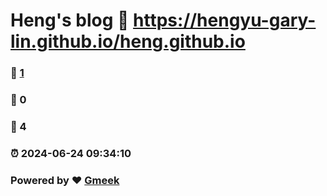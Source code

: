 # Heng's blog :link: https://hengyu-gary-lin.github.io/heng.github.io 
### :page_facing_up: [1](https://hengyu-gary-lin.github.io/heng.github.io/tag.html) 
### :speech_balloon: 0 
### :hibiscus: 4 
### :alarm_clock: 2024-06-24 09:34:10 
### Powered by :heart: [Gmeek](https://github.com/Meekdai/Gmeek)
